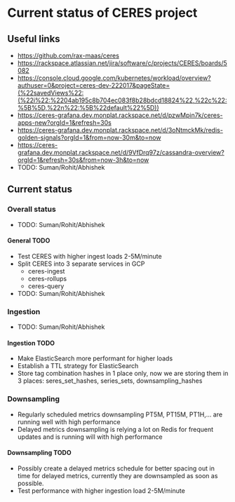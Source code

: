 # Current status of CERES project

## Useful links
* https://github.com/rax-maas/ceres
* https://rackspace.atlassian.net/jira/software/c/projects/CERES/boards/5082
* https://console.cloud.google.com/kubernetes/workload/overview?authuser=0&project=ceres-dev-222017&pageState=(%22savedViews%22:(%22i%22:%2204ab195c8b704ec083f8b28bdcd18824%22,%22c%22:%5B%5D,%22n%22:%5B%22default%22%5D))
* https://ceres-grafana.dev.monplat.rackspace.net/d/pzwMpin7k/ceres-apps-new?orgId=1&refresh=30s
* https://ceres-grafana.dev.monplat.rackspace.net/d/3oNtmckMk/redis-golden-signals?orgId=1&from=now-30m&to=now
* https://ceres-grafana.dev.monplat.rackspace.net/d/9VfDrq97z/cassandra-overview?orgId=1&refresh=30s&from=now-3h&to=now
* TODO: Suman/Rohit/Abhishek

## Current status

### Overall status
* TODO: Suman/Rohit/Abhishek

#### General TODO
* Test CERES with higher ingest loads 2-5M/minute
* Split CERES into 3 separate services in GCP
  * ceres-ingest
  * ceres-rollups
  * ceres-query
* TODO: Suman/Rohit/Abhishek

### Ingestion
* TODO: Suman/Rohit/Abhishek

#### Ingestion TODO
* Make ElasticSearch more performant for higher loads
* Establish a TTL strategy for ElasticSearch
* Store tag combination hashes in 1 place only, now we are storing them in 3 places: seres_set_hashes, series_sets, downsampling_hashes

### Downsampling
* Regularly scheduled metrics downsampling PT5M, PT15M, PT1H,... are running well with high performance
* Delayed metrics downsampling is relying a lot on Redis for frequent updates and is running will with high performance

#### Downsampling TODO
* Possibly create a delayed metrics schedule for better spacing out in time for delayed metrics, currently they are downsampled as soon as possible.
* Test performance with higher ingestion load 2-5M/minute
